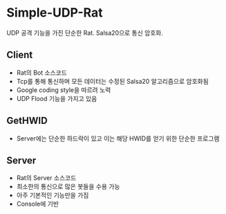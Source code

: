 # Simple-UDP-Rat
UDP 공격 기능을 가진 단순한 Rat. Salsa20으로 통신 암호화.

## Client
- Rat의 Bot 소스코드
- Tcp를 통해 통신하며 모든 데이터는 수정된 Salsa20 알고리즘으로 암호화됨
- Google coding style을 따르려 노력
- UDP Flood 기능을 가지고 있음

## GetHWID
- Server에는 단순한 하드락이 있고 이는 해당 HWID를 얻기 위한 단순한 프로그램

## Server
- Rat의 Server 소스코드
- 최소한의 통신으로 많은 봇들을 수용 가능
- 아주 기본적인 기능만을 가짐
- Console에 기반

